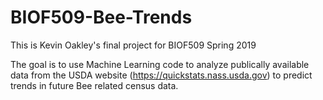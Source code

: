 # BIOF509-Bee-Trends

This is Kevin Oakley's final project for BIOF509 Spring 2019

The goal is to use Machine Learning code to analyze publically available data from the USDA website (https://quickstats.nass.usda.gov) to predict trends in future Bee related census data.
